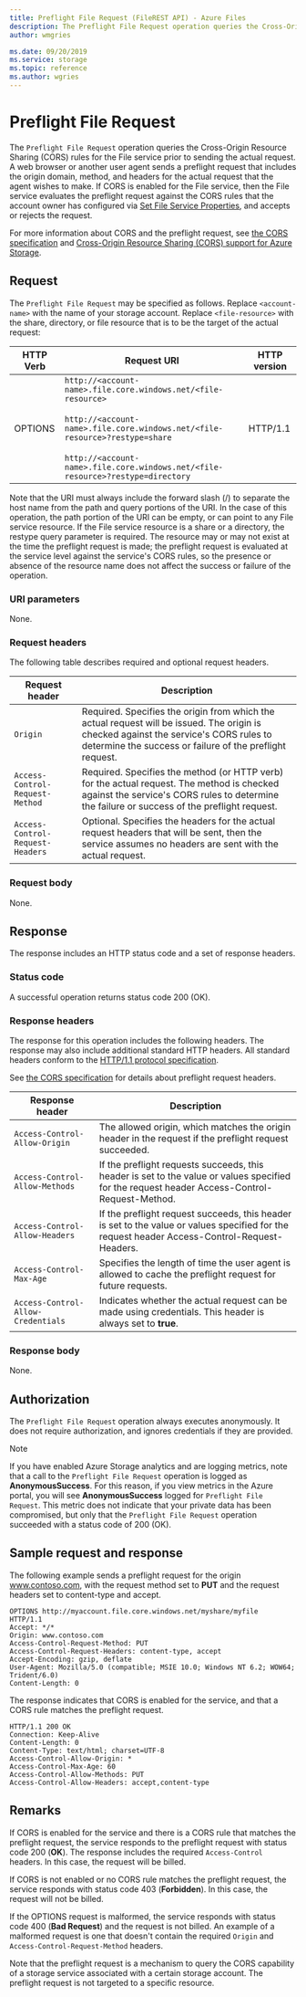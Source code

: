 ```yaml
---
title: Preflight File Request (FileREST API) - Azure Files
description: The Preflight File Request operation queries the Cross-Origin Resource Sharing (CORS) rules for the File service prior to sending the actual request. A web browser or another user agent sends a preflight request that includes the origin domain, method, and headers for the actual request that the agent wishes to make.
author: wmgries

ms.date: 09/20/2019
ms.service: storage
ms.topic: reference
ms.author: wgries
---
```


# Preflight File Request
The `Preflight File Request` operation queries the Cross-Origin Resource Sharing (CORS) rules for the File service prior to sending the actual request. A web browser or another user agent sends a preflight request that includes the origin domain, method, and headers for the actual request that the agent wishes to make. If CORS is enabled for the File service, then the File service evaluates the preflight request against the CORS rules that the account owner has configured via [Set File Service Properties](Set-File-Service-Properties.md), and accepts or rejects the request.  
  
For more information about CORS and the preflight request, see [the CORS specification](https://www.w3.org/TR/cors/) and [Cross-Origin Resource Sharing (CORS) support for Azure Storage](Cross-Origin-Resource-Sharing--CORS--Support-for-the-Azure-Storage-Services.md).  
  
## Request
The `Preflight File Request` may be specified as follows. Replace `<account-name>` with the name of your storage account. Replace `<file-resource>` with the share, directory, or file resource that is to be the target of the actual request:  
  
|HTTP Verb|Request URI|HTTP version|  
|---------------|-----------------|------------------|  
|OPTIONS|`http://<account-name>.file.core.windows.net/<file-resource>`<br /><br /> `http://<account-name>.file.core.windows.net/<file-resource>?restype=share`<br /><br /> `http://<account-name>.file.core.windows.net/<file-resource>?restype=directory`|HTTP/1.1|  
  
Note that the URI must always include the forward slash (/) to separate the host name from the path and query portions of the URI. In the case of this operation, the path portion of the URI can be empty, or can point to any File service resource. If the File service resource is a share or a directory, the restype query parameter is required. The resource may or may not exist at the time the preflight request is made; the preflight request is evaluated at the service level against the service's CORS rules, so the presence or absence of the resource name does not affect the success or failure of the operation.  
  
### URI parameters
None.
  
### Request headers
The following table describes required and optional request headers.  
  
|Request header|Description|  
|--------------------|-----------------|  
|`Origin`|Required. Specifies the origin from which the actual request will be issued. The origin is checked against the service's CORS rules to determine the success or failure of the preflight request.|  
|`Access-Control-Request-Method`|Required. Specifies the method (or HTTP verb) for the actual request. The method is checked against the service's CORS rules to determine the failure or success of the preflight request.|  
|`Access-Control-Request-Headers`|Optional. Specifies the headers for the actual request headers that will be sent, then the service assumes no headers are sent with the actual request.|  
  
### Request body
None.
  
## Response
The response includes an HTTP status code and a set of response headers.  
  
### Status code
A successful operation returns status code 200 (OK).  
  
### Response headers
The response for this operation includes the following headers. The response may also include additional standard HTTP headers. All standard headers conform to the [HTTP/1.1 protocol specification](https://go.microsoft.com/fwlink/?linkid=150478).  
  
See [the CORS specification](https://www.w3.org/TR/cors/) for details about preflight request headers.  
  
|Response header|Description|  
|---------------------|-----------------|  
|`Access-Control-Allow-Origin`|The allowed origin, which matches the origin header in the request if the preflight request succeeded.|  
|`Access-Control-Allow-Methods`|If the preflight requests succeeds, this header is set to the value or values specified for the request header Access-Control-Request-Method.|  
|`Access-Control-Allow-Headers`|If the preflight request succeeds, this header is set to the value or values specified for the request header Access-Control-Request-Headers.|  
|`Access-Control-Max-Age`|Specifies the length of time the user agent is allowed to cache the preflight request for future requests.|  
|`Access-Control-Allow-Credentials`|Indicates whether the actual request can be made using credentials. This header is always set to **true**.|  
  
### Response body
None.
  
## Authorization
The `Preflight File Request` operation always executes anonymously. It does not require authorization, and ignores credentials if they are provided.

> [!NOTE]
> If you have enabled Azure Storage analytics and are logging metrics, note that a call to the `Preflight File Request` operation is logged as **AnonymousSuccess**. For this reason, if you view metrics in the Azure portal, you will see **AnonymousSuccess** logged for `Preflight File Request`. This metric does not indicate that your private data has been compromised, but only that the `Preflight File Request` operation succeeded with a status code of 200 (OK). 

## Sample request and response
The following example sends a preflight request for the origin www.contoso.com, with the request method set to **PUT** and the request headers set to content-type and accept.  
  
```
OPTIONS http://myaccount.file.core.windows.net/myshare/myfile  
HTTP/1.1  
Accept: */*  
Origin: www.contoso.com  
Access-Control-Request-Method: PUT  
Access-Control-Request-Headers: content-type, accept  
Accept-Encoding: gzip, deflate  
User-Agent: Mozilla/5.0 (compatible; MSIE 10.0; Windows NT 6.2; WOW64; Trident/6.0)  
Content-Length: 0    
```  
  
The response indicates that CORS is enabled for the service, and that a CORS rule matches the preflight request.  

```
HTTP/1.1 200 OK  
Connection: Keep-Alive  
Content-Length: 0  
Content-Type: text/html; charset=UTF-8  
Access-Control-Allow-Origin: *  
Access-Control-Max-Age: 60  
Access-Control-Allow-Methods: PUT  
Access-Control-Allow-Headers: accept,content-type
```

## Remarks
If CORS is enabled for the service and there is a CORS rule that matches the preflight request, the service responds to the preflight request with status code 200 (**OK**). The response includes the required `Access-Control` headers. In this case, the request will be billed.  
  
If CORS is not enabled or no CORS rule matches the preflight request, the service responds with status code 403 (**Forbidden**). In this case, the request will not be billed.  
  
If the OPTIONS request is malformed, the service responds with status code 400 (**Bad Request**) and the request is not billed. An example of a malformed request is one that doesn't contain the required `Origin` and `Access-Control-Request-Method` headers.  

Note that the preflight request is a mechanism to query the CORS capability of a storage service associated with a certain storage account. The preflight request is not targeted to a specific resource.